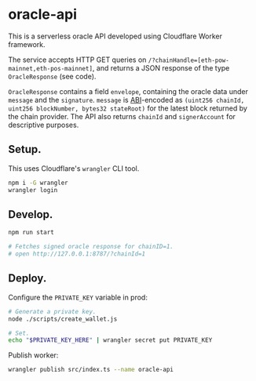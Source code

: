 oracle-api
==========

This is a serverless oracle API developed using Cloudflare Worker framework.

The service accepts HTTP GET queries on `/?chainHandle=[eth-pow-mainnet,eth-pos-mainnet]`, and returns a JSON response of the type `OracleResponse` (see code).

`OracleResponse` contains a field `envelope`, containing the oracle data under `message` and the `signature`. `message` is [ABI](https://docs.soliditylang.org/en/v0.8.16/abi-spec.html)-encoded as `(uint256 chainId, uint256 blockNumber, bytes32 stateRoot)` for the latest block returned by the chain provider. The API also returns `chainId` and `signerAccount` for descriptive purposes.

## Setup.

This uses Cloudflare's `wrangler` CLI tool.

```sh
npm i -G wrangler
wrangler login
```

## Develop.

```sh
npm run start

# Fetches signed oracle response for chainID=1.
# open http://127.0.0.1:8787/?chainId=1
```

## Deploy.

Configure the `PRIVATE_KEY` variable in prod:

```sh
# Generate a private key.
node ./scripts/create_wallet.js

# Set.
echo "$PRIVATE_KEY_HERE" | wrangler secret put PRIVATE_KEY
```

Publish worker:

```sh
wrangler publish src/index.ts --name oracle-api
```
